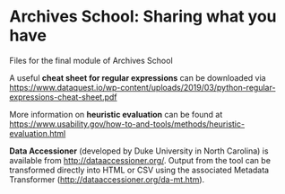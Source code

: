 # Archives School: Sharing what you have
Files for the final module of Archives School

A useful <b>cheat sheet for regular expressions</b> can be downloaded via https://www.dataquest.io/wp-content/uploads/2019/03/python-regular-expressions-cheat-sheet.pdf

More information on <b>heuristic evaluation</b> can be found at https://www.usability.gov/how-to-and-tools/methods/heuristic-evaluation.html

<b>Data Accessioner</b> (developed by Duke University in North Carolina) is available from http://dataaccessioner.org/. Output from the tool can be transformed directly into HTML or CSV using the associated Metadata Transformer (http://dataaccessioner.org/da-mt.htm).
